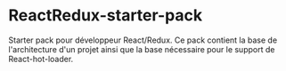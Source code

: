 # ReactRedux-starter-pack
Starter pack pour développeur React/Redux. Ce pack contient la base de l'architecture d'un projet ainsi que la base nécessaire pour le support de React-hot-loader.
